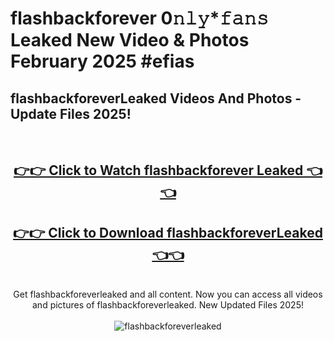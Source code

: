 # flashbackforever 0𝚗𝚕𝚢*𝚏𝚊𝚗𝚜 Leaked New Video & Photos February 2025 #efias

<h2>flashbackforeverLeaked Videos And Photos - Update Files 2025!</h2>
<br>
<div align="center">
<h2><a href="https://mediaupload.pro?title=flashbackforever&ref=11F" rel="nofollow">👉👉 Click to Watch flashbackforever Leaked 👈👈</a></h2>
<h2><a href="https://mediaupload.pro?title=flashbackforever&ref=11F" rel="nofollow">👉👉 Click to Download flashbackforeverLeaked 👈👈</a></h2>
<br>
Get flashbackforeverleaked and all content. Now you can access all videos and pictures of flashbackforeverleaked. New Updated Files 2025!
<br>
<br>
<a href="https://mediaupload.pro?title=flashbackforever&ref=11F" rel="nofollow" data-target="animated-image.originalLink"><img src="https://i.ibb.co/Gkj2r4b/banner.png" alt="flashbackforeverleaked" style="max-width: 100%; display: inline-block;" data-target="animated-image.originalImage"></a>
</div>
<br>

